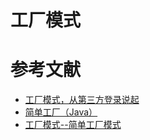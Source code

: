 # 工厂模式


# 参考文献

- [工厂模式，从第三方登录说起](https://juejin.im/post/5d7f4b886fb9a06ad45176d5)
- [简单工厂（Java）](https://blog.csdn.net/u013132035/article/details/80633755)
- [工厂模式--简单工厂模式](https://www.jianshu.com/p/5cb52d84bd6d)